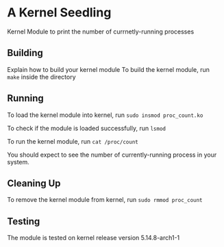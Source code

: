 # A Kernel Seedling

Kernel Module to print the number of currnetly-running processes

## Building

Explain how to build your kernel module
To build the kernel module, run
`make`
inside the directory

## Running

To load the kernel module into kernel, run
`sudo insmod proc_count.ko`

To check if the module is loaded successfully, run
`lsmod`

To run the kernel module, run
`cat /proc/count`

You should expect to see the number of currently-running process in your system.

## Cleaning Up

To remove the kernel module from kernel, run
`sudo rmmod proc_count`

## Testing

The module is tested on kernel release version
5.14.8-arch1-1


